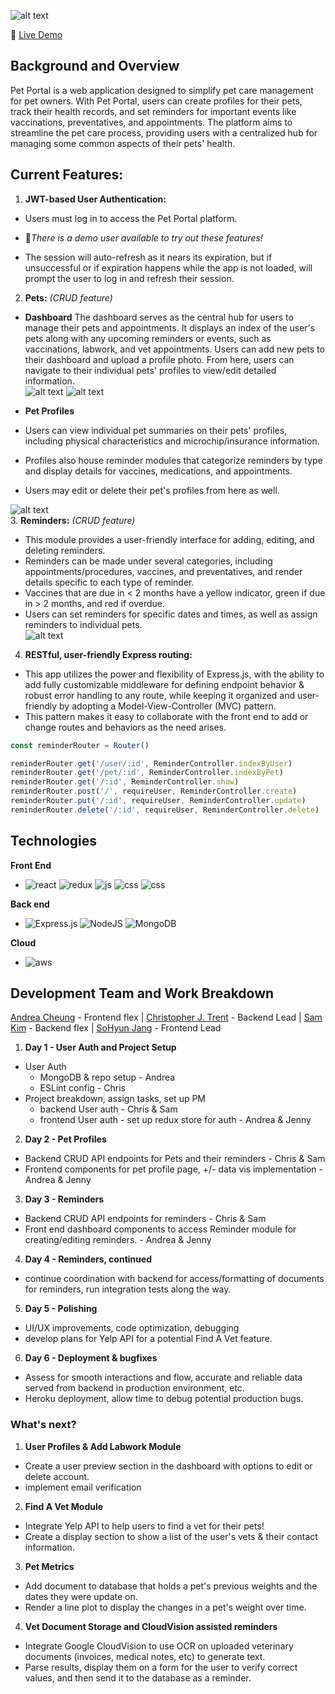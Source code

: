 
![alt text](image-1.png)

🐾 [Live Demo](https://mern-pet-portal-4c9fd5ba0b2f.herokuapp.com/)
## Background and Overview
Pet Portal is a web application designed to simplify pet care management for pet owners. With Pet Portal, users can create profiles for their pets, track their health records, and set reminders for important events like vaccinations, preventatives, and appointments. The platform aims to streamline the pet care process, providing users with a centralized hub for managing some common aspects of their pets' health.

## Current Features:
1. **JWT-based User Authentication:**

- Users must log in to access the Pet Portal platform.

- 🔑*There is a demo user available to try out these features!*
- The session will auto-refresh as it nears its expiration, but if unsuccessful or if expiration happens while the app is not loaded, will prompt the user to log in and refresh their session.

2. **Pets:** *(CRUD feature)* 
- **Dashboard** The dashboard serves as the central hub for users to manage their pets and appointments. It displays an index of the user's pets along with any upcoming reminders or events, such as vaccinations, labwork, and vet appointments. Users can add new pets to their dashboard and upload a profile photo. From here, users can navigate to their individual pets' profiles to view/edit detailed information. </br>
![alt text](./readme/image-7.png)
![alt text](./readme/image-8.png)</br>
- **Pet Profiles**
- Users can view individual pet summaries on their pets' profiles, including physical characteristics and microchip/insurance information. 
- Profiles also house reminder modules that categorize reminders by type and display details for vaccines, medications, and appointments. 

- Users may edit or delete their pet's profiles from here as well. </br>

![alt text](./readme/image-9.png)
</br>
3. **Reminders:** *(CRUD feature)* 
- This module provides a user-friendly interface for adding, editing, and deleting reminders. 
- Reminders can be made under several categories, including appointments/procedures, vaccines, and preventatives, and render details specific to each type of reminder.
- Vaccines that are due in < 2 months have a yellow indicator, green if due in > 2 months, and red if overdue.
- Users can set reminders for specific dates and times, as well as assign reminders to individual pets.</br>
![alt text](./readme/image-10.png) </br>
4. **RESTful, user-friendly Express routing:**
- This app utilizes the power and flexibility of Express.js, with the ability to add fully customizable middleware for defining endpoint behavior & robust error handling to any route, while keeping it organized and user-friendly by adopting a Model-View-Controller (MVC) pattern.
- This pattern makes it easy to collaborate with the front end to add or change routes and behaviors as the need arises.

```js
const reminderRouter = Router()

reminderRouter.get('/user/:id', ReminderController.indexByUser)
reminderRouter.get('/pet/:id', ReminderController.indexByPet)
reminderRouter.get('/:id', ReminderController.show)
reminderRouter.post('/', requireUser, ReminderController.create)
reminderRouter.put('/:id', requireUser, ReminderController.update)
reminderRouter.delete('/:id', requireUser, ReminderController.delete)
```
## Technologies
**Front End**
- ![react](https://img.shields.io/badge/React-20232A?style=for-the-badge&logo=react&logoColor=61DAFB)
![redux](https://img.shields.io/badge/Redux-593D88?style=for-the-badge&logo=redux&logoColor=white)
![js](https://img.shields.io/badge/JavaScript-323330?style=for-the-badge&logo=javascript&logoColor=F7DF1E)
![css](https://img.shields.io/badge/CSS3-1572B6?style=for-the-badge&logo=css3&logoColor=white)
![css](https://img.shields.io/badge/HTML5-E34F26?style=for-the-badge&logo=html5&logoColor=white)

**Back end**
- ![Express.js](https://img.shields.io/badge/express.js-%23404d59.svg?style=for-the-badge&logo=express&logoColor=%2361DAFB)
![NodeJS](https://img.shields.io/badge/node.js-6DA55F?style=for-the-badge&logo=node.js&logoColor=white)
![MongoDB](https://img.shields.io/badge/MongoDB-%234ea94b.svg?style=for-the-badge&logo=mongodb&logoColor=white)

**Cloud**
  - ![aws](https://img.shields.io/badge/Amazon_AWS-232F3E?style=for-the-badge&logo=amazon-aws&logoColor=white)
## Development Team and Work Breakdown
[Andrea Cheung](https://github.com/acheung-94) - Frontend flex | [Christopher J. Trent](https://github.com/ChristopherJTrent) - Backend Lead | [Sam Kim](https://github.com/sam-kim99) - Backend flex | [SoHyun Jang](https://github.com/shjang1025) - Frontend Lead

1. **Day 1 - User Auth and Project Setup**
- User Auth
  - MongoDB & repo setup - Andrea
  - ESLint config - Chris
- Project breakdown, assign tasks, set up PM 
  - backend User auth - Chris & Sam
  - frontend User auth - set up redux store for auth - Andrea & Jenny

2. **Day 2 - Pet Profiles**
- Backend CRUD API endpoints for Pets and their reminders - Chris & Sam
- Frontend components for pet profile page, +/- data vis implementation - Andrea & Jenny

3. **Day 3 - Reminders**
- Backend CRUD API endpoints for reminders - Chris & Sam
- Front end dashboard components to access Reminder module for creating/editing reminders. - Andrea & Jenny

4. **Day 4 - Reminders, continued**
- continue coordination with backend for access/formatting of documents for reminders, run integration tests along the way.

5. **Day 5 - Polishing**
-  UI/UX improvements, code optimization, debugging
- develop plans for Yelp API for a potential Find A Vet feature. 

6. **Day 6 - Deployment & bugfixes**
- Assess for smooth interactions and flow, accurate and reliable data served from backend in production environment, etc.
- Heroku deployment, allow time to debug potential production bugs.

### What's next?
1. **User Profiles & Add Labwork Module**
- Create a user preview section in the dashboard with options to edit or delete account.
- implement email verification

2. **Find A Vet Module**
- Integrate Yelp API to help users to find a vet for their pets!
- Create a display section to show a list of the user's vets & their contact information.

3. **Pet Metrics**
- Add document to database that holds a pet's previous weights and the dates they were update on.
- Render a line plot to display the changes in a pet's weight over time. 

4. **Vet Document Storage and CloudVision assisted reminders**
- Integrate Google CloudVision to use OCR on uploaded veterinary documents (invoices, medical notes, etc) to generate text.
- Parse results, display them on a form for the user to verify correct values, and then send it to the database as a reminder.